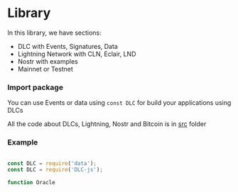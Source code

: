 # Library

In this library, we have sections:

- DLC with Events, Signatures, Data
- Lightning Network with CLN, Eclair, LND
- Nostr with examples
- Mainnet or Testnet

### Import package

You can use Events or data using `const DLC` for build your applications using DLCs

All the code about DLCs, Lightning, Nostr and Bitcoin is in [src](https://github.com/AreaLayer/javascript-dlc/tree/main/src) folder

### Example

```javascript

const DLC = require('data');
const DLC = require('DLC-js');

function Oracle 
